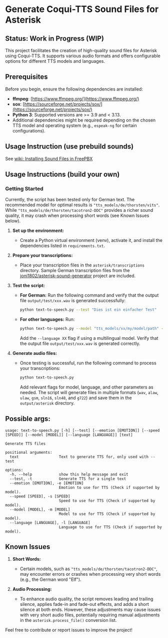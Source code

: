# Generate Coqui-TTS Sound Files for Asterisk

## Status: Work in Progress (WIP)

This project facilitates the creation of high-quality sound files for Asterisk using Coqui-TTS. It supports various audio formats and offers configurable options for different TTS models and languages.

## Prerequisites

Before you begin, ensure the following dependencies are installed:

- **ffmpeg**: [https://www.ffmpeg.org/](https://www.ffmpeg.org/)
- **sox**: [https://sourceforge.net/projects/sox/](https://sourceforge.net/projects/sox/)
- **Python 3**: Supported versions are >= 3.9 and < 3.13.
- Additional dependencies might be required depending on the chosen TTS model and operating system (e.g., `espeak-ng` for certain configurations).

## Usage Instruction (use prebuild sounds)
See [wiki: Installing Sound Files in FreePBX](babatonga/coqui-tts-freepbx/Installing-Sound-Files-in-FreePBX)


## Usage Instructions (build your own)

### Getting Started
Currently, the script has been tested only for German text. The recommended model for optimal results is `"tts_models/de/thorsten/vits"`. While `"tts_models/de/thorsten/tacotron2-DDC"` provides a richer sound quality, it may crash when processing short words (see Known Issues below).

1. **Set up the environment:**
   - Create a Python virtual environment (venv), activate it, and install the dependencies listed in `requirements.txt`.

2. **Prepare your transcriptions:**
   - Place your transcription files in the `asterisk/transcriptions` directory. Sample German transcription files from the [joni1802/asterisk-sound-generator](https://github.com/joni1802/asterisk-sound-generator) project are included.

3. **Test the script:**
   - **For German:** Run the following command and verify that the output file `output/test/xxx.wav` is generated successfully:
     ```bash
     python text-to-speech.py --test "Dies ist ein einfacher Test"
     ```
   - **For other languages:** Run:
     ```bash
     python text-to-speech.py --model "tts_models/xx/my/model/path" --test "My test phrase"
     ```
     Add the `--language XX` flag if using a multilingual model. Verify that the output file `output/test/xxx.wav` is generated correctly.

4. **Generate audio files:**
   - Once testing is successful, run the following command to process your transcriptions:
     ```bash
     python text-to-speech.py
     ```
     Add relevant flags for model, language, and other parameters as needed. The script will generate files in multiple formats (`wav`, `alaw`, `ulaw`, `gsm`, `sln16`, `sln48`, and `g722`) and save them in the `output/asterisk` directory.


## Possible args:
```
usage: text-to-speech.py [-h] [--test] [--emotion [EMOTION]] [--speed [SPEED]] [--model [MODEL]] [--language [LANGUAGE]] [text]

Generate TTS files

positional arguments:
  text                  Text to generate TTS for, only used with --test

options:
  -h, --help            show this help message and exit
  --test, -t            Generate TTS for a single text
  --emotion [EMOTION], -e [EMOTION]
                        Emotion to use for TTS (Check if supported by model).
  --speed [SPEED], -s [SPEED]
                        Speed to use for TTS (Check if supported by model).
  --model [MODEL], -m [MODEL]
                        Model to use for TTS (Check if supported by model).
  --language [LANGUAGE], -l [LANGUAGE]
                        Language to use for TTS (Check if supported by model).
```

## Known Issues

1. **Short Words:** 
   - Certain models, such as `"tts_models/de/thorsten/tacotron2-DDC"`, may encounter errors or crashes when processing very short words (e.g., the German word "Elf").

2. **Audio Processing:**
   - To enhance audio quality, the script removes leading and trailing silence, applies fade-in and fade-out effects, and adds a short silence at both ends. However, these adjustments may cause issues with very short audio files, potentially requiring manual adjustments in the `asterisk.process_file()` conversion list.

Feel free to contribute or report issues to improve the project!
